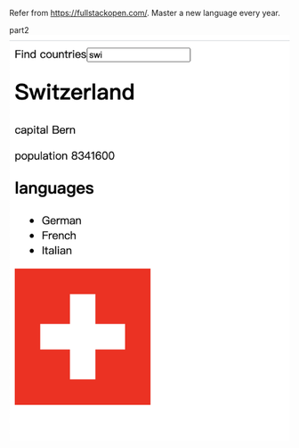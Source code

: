 Refer from https://fullstackopen.com/.
Master a new language every year.

part2
![part2-1](https://github.com/suikammd/react-fun/blob/master/images/part2.png?raw=true)
